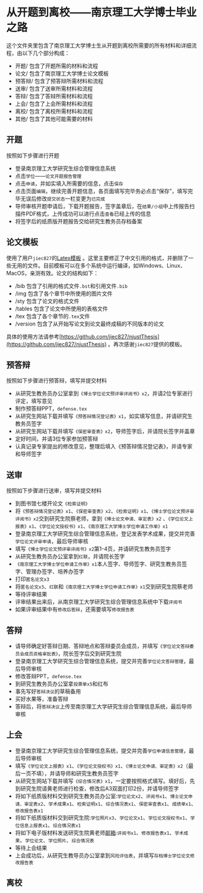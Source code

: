 # 从开题到离校——南京理工大学博士毕业之路

这个文件夹里包含了南京理工大学博士生从开题到离校所需要的所有材料和详细流程，由以下几个部分构成：

- 开题/ 包含了开题所需的材料和流程
- 论文/ 包含了南京理工大学博士论文模板
- 预答辩/ 包含了预答辩所需材料和流程
- 送审/ 包含了送审所需材料和流程
- 答辩/ 包含了答辩所需材料和流程
- 上会/ 包含了上会所需材料和流程
- 离校/ 包含了离校所需材料和流程
- 其他/ 包含了其他可能需要的材料

## 开题
按照如下步骤进行开题
- 登录南京理工大学研究生综合管理信息系统
- 点击`学位`——`论文开题报告管理`
- 点击`申请`，并如实填入所需要的信息，点击`保存`
- 点击页面`编辑`，继续完善开题信息，各页面填写完毕务必点击“保存”，填写完毕无误后修改`提交状态`一栏变更为`已完成`
- 导师审核开题申请后，下载开题报告，签字盖章后，在`结果/小组`中上传报告扫描件PDF格式，上传成功可以进行点击`查看`已经上传的信息
- 将签字后的纸质版开题报告交给研究生教务员存档备案

## 论文模板
使用了用户`jiec827`的[Latex模板](https://github.com/jiec827/njustThesis) 。这里主要修正了中文引用的格式，并删除了一些无用的文件。目前模板可以在多个系统中运行编译，如Windows、Linux、MacOS，亲测有效。论文的结构如下：
- /bib 包含了引用的格式文件`.bst`和引用文件`.bib`
- /img 包含了各个章节中所使用的图片文件
- /sty 包含了论文的格式文件
- /tables 包含了论文中所使用的表格文件
- /tex 包含了各个章节的`.tex`文件
- /version 包含了从开始写论文到论文最终成稿的不同版本的论文

具体的使用方法请参考[https://github.com/jiec827/njustThesis](https://github.com/jiec827/njustThesis) 。再次感谢`jiec827`提供的模板。

## 预答辩
按照如下步骤进行预答辩，填写并提交材料
- 从研究生教务员办公室拿到`《博士学位论文预评审评阅书》x2`，并请2位专家进行评定，填写意见
- 制作预答辩PPT，`defense.tex`
- 从研究生网站下载并填写`《预答辩情况登记表》x1`，如实填写信息，并请研究生教务员签字
- 从研究生网站下载并填写`《保密审查表》x2`，导师签字后，并请院长签字并盖章
- 定好时间，并请3位专家参加预答辩
- 认真记录专家提出的修改意见，整理后填入《预答辩情况登记表》，并请专家和导师签字

## 送审
按照如下步骤进行送审，填写并提交材料
- 到图书馆七楼开论文`《检索证明》`
- 将`《预答辩情况登记表》x1`、`《保密审查表》x2`、`《检索证明》x1`、`《博士学位论文预评审评阅书》x2`交到研究生院蔡老师，拿到`《博士论文申请、审定表》x2` 、`《学位论文上报表》x1`、`《学位论文授权书》x1`、`《南京理工大学博士学位申请工作单》x1`
- 登录南京理工大学研究生综合管理信息系统，登记发表学术成果，提交并完善`学位论文评审申请`，最后导师审核
- 填写`《博士学位论文预评审评阅书》x2`第1-4页，并请研究生教务员签字
- 从研究生教务员办公室拿到`红联`，并请院长签字
- `《南京理工大学博士学位申请工作单》x1`本人签字、导师签字、研究生教务员签字、管理办签字、培养办签字
- 打印`匿名论文x3`
- 将`匿名论文x3`、`红联`和`《南京理工大学博士学位申请工作单》x1`交到研究生院蔡老师
- 等待评审结果
- 评审结果出来后，从南京理工大学研究生综合管理信息系统中下载`评阅书`
- 如果评审结果中有`修改后答辩`，还需要填写`修改报告表`

## 答辩
- 请导师确定好答辩日期、答辩地点和答辩委员会成员，并填写`《学位论文答辩委员会成员资格审批表》`，院长签字后交到研究生院
- 登录南京理工大学研究生综合管理信息系统，提交并完善`学位论文答辩管理`，最后导师审核
- 修改答辩PPT，`defense.tex`
- 到研究生教务员办公室拿`投票单x5`和红布
- 事先写好`答辩决议`的草稿备用
- 买好水果等，准备答辩
- 答辩后，将`答辩决议`上传至南京理工大学研究生综合管理信息系统，最后导师审核

## 上会
- 登录南京理工大学研究生综合管理信息系统，提交并完善`学位申请信息管理`，最后导师审核
- 填写`《学位论文上报表》x1`、`《学位论文授权书》x1`、`《博士论文申请、审定表》x2`（最后一页不填），并请导师和研究生教务员签字
- 从研究生网站下载并填写`《综合情况表》x1`，一定要按照格式填写。填好后，先到研究生院请黄老师进行检查，修改后A3双面打印2份，并请导师签字
- 将如下纸质版材料交到研究生教务员办公室:`学位论文x2`、`评阅书x1`、`博士论文申请、审定表x2`、`学术成果x1`、`检索证明x1`、`综合情况表x1`、`保密审查表x1`、`成绩单x1`、`修改报告表x1`
- 将如下纸质版材料交到研究生院:`学位照片x3`、`学位论文x1`、`学位论文授权书x1`、`学位信息上报表x1`、`综合情况表x1`
- 将如下电子版材料发送研究生院黄老师[邮箱](huangzhongyu@njust.edu.cn):`评阅书x1`、`修改报告表x1`、`学术成果`、`学位论文`、`学位照片`、`综合情况表`
- 等待上会结果
- 上会成功后，从研究生教导员办公室拿到`风险评估表`，并填写`存档博士学位论文修改报告表`

## 离校














